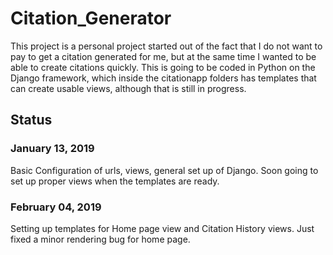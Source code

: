 # Citation_Generator
This project is a personal project started out of the fact that I do not want to pay to get a citation generated for me,
but at the same time I wanted to be able to create citations quickly. This is going to be coded in Python on the Django
framework, which inside the citationapp folders has templates that can create usable views, although that is still
in progress. 


## Status

### January 13, 2019
Basic Configuration of urls, views, general set up of Django. Soon going to set up proper views when the
templates are ready.

### February 04, 2019
Setting up templates for Home page view and Citation History views. Just fixed a minor rendering bug for
home page.

